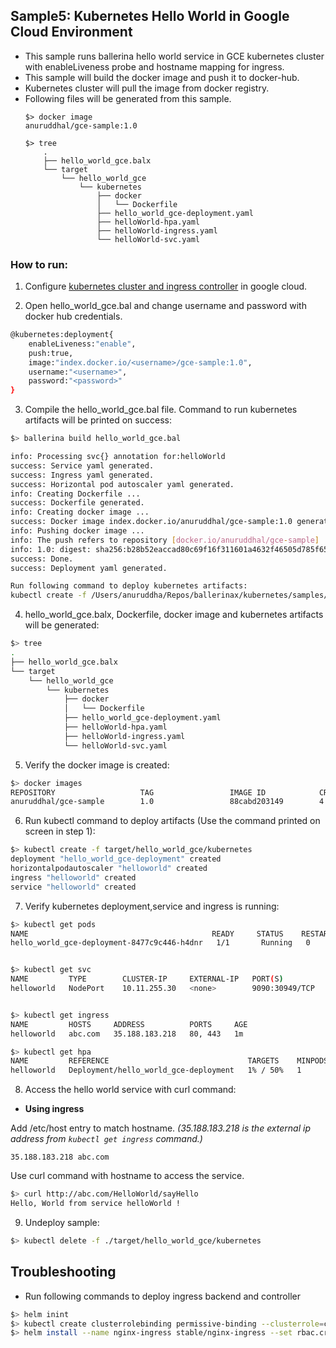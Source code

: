 ## Sample5: Kubernetes Hello World in Google Cloud Environment

- This sample runs  ballerina hello world service in GCE kubernetes cluster with enableLiveness probe and  hostname
 mapping for ingress. 
- This sample will build the docker image and push it to docker-hub. 
- Kubernetes cluster will pull the image from docker registry.
- Following files will be generated from this sample.
    ``` 
    $> docker image
    anuruddhal/gce-sample:1.0
    
    $> tree
        .
        ├── hello_world_gce.balx
        └── target
            └── hello_world_gce
                └── kubernetes
                    ├── docker
                    │   └── Dockerfile
                    ├── hello_world_gce-deployment.yaml
                    ├── helloWorld-hpa.yaml
                    ├── helloWorld-ingress.yaml
                    └── helloWorld-svc.yaml
    ```
### How to run:

1. Configure [kubernetes cluster and ingress controller](https://cloud.google.com/community/tutorials/nginx-ingress-gke) in google cloud.

2. Open hello_world_gce.bal and change username and password with docker hub credentials.
```bash
@kubernetes:deployment{
    enableLiveness:"enable",
    push:true,
    image:"index.docker.io/<username>/gce-sample:1.0",
    username:"<username>",
    password:"<password>"
}
```

3. Compile the  hello_world_gce.bal file. Command to run kubernetes artifacts will be printed on success:
```bash
$> ballerina build hello_world_gce.bal

info: Processing svc{} annotation for:helloWorld
success: Service yaml generated.
success: Ingress yaml generated.
success: Horizontal pod autoscaler yaml generated.
info: Creating Dockerfile ...
success: Dockerfile generated.
info: Creating docker image ...
success: Docker image index.docker.io/anuruddhal/gce-sample:1.0 generated.
info: Pushing docker image ...
info: The push refers to repository [docker.io/anuruddhal/gce-sample]
info: 1.0: digest: sha256:b28b52eaccad80c69f16f311601a4632f46505d785f6585ed3829c55fc5d83f4 size: 1368
success: Done.
success: Deployment yaml generated.

Run following command to deploy kubernetes artifacts:
kubectl create -f /Users/anuruddha/Repos/ballerinax/kubernetes/samples/sample5/target/hello_world_gce/kubernetes
```

4. hello_world_gce.balx, Dockerfile, docker image and kubernetes artifacts will be generated: 
```bash
$> tree
.
├── hello_world_gce.balx
└── target
    └── hello_world_gce
        └── kubernetes
            ├── docker
            │   └── Dockerfile
            ├── hello_world_gce-deployment.yaml
            ├── helloWorld-hpa.yaml
            ├── helloWorld-ingress.yaml
            └── helloWorld-svc.yaml
```

5. Verify the docker image is created:
```bash
$> docker images
REPOSITORY                   TAG                 IMAGE ID            CREATED             SIZE
anuruddhal/gce-sample        1.0                 88cabd203149        4 minutes ago       102MB

```

6. Run kubectl command to deploy artifacts (Use the command printed on screen in step 1):
```bash
$> kubectl create -f target/hello_world_gce/kubernetes
deployment "hello_world_gce-deployment" created
horizontalpodautoscaler "helloworld" created
ingress "helloworld" created
service "helloworld" created
```

7. Verify kubernetes deployment,service and ingress is running:
```bash
$> kubectl get pods
NAME                                         READY     STATUS    RESTARTS   AGE
hello_world_gce-deployment-8477c9c446-h4dnr   1/1       Running   0          8s


$> kubectl get svc
NAME         TYPE        CLUSTER-IP     EXTERNAL-IP   PORT(S)          AGE
helloworld   NodePort    10.11.255.30   <none>        9090:30949/TCP   2m


$> kubectl get ingress
NAME         HOSTS     ADDRESS          PORTS     AGE
helloworld   abc.com   35.188.183.218   80, 443   1m

$> kubectl get hpa
NAME         REFERENCE                               TARGETS    MINPODS   MAXPODS   REPLICAS   AGE
helloworld   Deployment/hello_world_gce-deployment   1% / 50%   1         2         1          2m
```

8. Access the hello world service with curl command:

- **Using ingress**

Add /etc/host entry to match hostname.
_(35.188.183.218 is the external ip address from `kubectl get ingress` command.)_
 ```
 35.188.183.218 abc.com
 ```
Use curl command with hostname to access the service.
```bash
$> curl http://abc.com/HelloWorld/sayHello
Hello, World from service helloWorld !
```

9. Undeploy sample:
```bash
$> kubectl delete -f ./target/hello_world_gce/kubernetes
```
## Troubleshooting
- Run following commands to deploy ingress backend and controller
```bash
$> helm inint
$> kubectl create clusterrolebinding permissive-binding --clusterrole=cluster-admin --user=admin --user=kubelet --group=system:serviceaccounts;
$> helm install --name nginx-ingress stable/nginx-ingress --set rbac.create=true
```